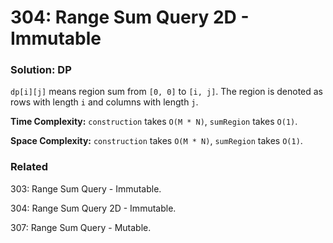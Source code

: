 # 304: Range Sum Query 2D - Immutable

### Solution: DP
`dp[i][j]` means region sum from `[0, 0]` to `[i, j]`. The region is denoted as rows with length `i` and columns with length `j`.

**Time Complexity:** `construction` takes `O(M * N)`, `sumRegion` takes `O(1)`.

**Space Complexity:** `construction` takes `O(M * N)`, `sumRegion` takes `O(1)`.

### Related
303: Range Sum Query - Immutable.

304: Range Sum Query 2D - Immutable.

307: Range Sum Query - Mutable.